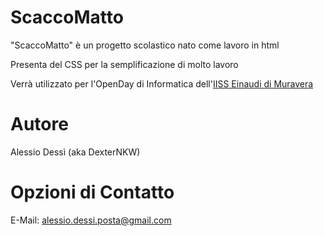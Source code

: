 # ScaccoMatto
"ScaccoMatto" è un progetto scolastico nato come lavoro in html

Presenta del CSS per la semplificazione di molto lavoro

Verrà utilizzato per l'OpenDay di Informatica dell'[IISS Einaudi di Muravera](https://www.iiseinaudimuravera.edu.it/index.php?option=com_content&view=featured&Itemid=435)
# Autore
Alessio Dessì (aka DexterNKW)
# Opzioni di Contatto
E-Mail: alessio.dessi.posta@gmail.com

